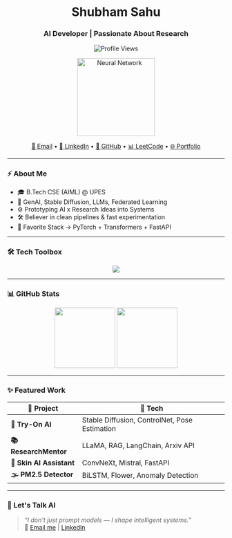 <h1 align="center"> Shubham Sahu</h1>
<h3 align="center">AI Developer | Passionate About Research</h3>

<p align="center">
  <img src="https://komarev.com/ghpvc/?username=ShubhamUPES&label=Profile%20views&color=0e75b6&style=flat" alt="Profile Views" />
</p>

<div align="center">
  <img src="https://cdn.dribbble.com/users/106537/screenshots/5815805/neural-network-animation.gif" alt="Neural Network" width="180"/>
</div>

<p align="center">
  <a href="mailto:shubhamsahu.upes@gmail.com">📧 Email</a> •
  <a href="https://linkedin.com/in/shubham-sahu-892751262">💼 LinkedIn</a> •
  <a href="https://github.com/shubhamupes">🐙 GitHub</a> •
  <a href="https://leetcode.com/shubhamupes/">📊 LeetCode</a> •
  <a href="https://shubhamupes.github.io/shubhamsahu.github.io/">🌐 Portfolio</a>
</p>

---

### ⚡ About Me
- 🎓 B.Tech CSE (AIML) @ UPES  
- 🧠 GenAI, Stable Diffusion, LLMs, Federated Learning  
- ⚙️ Prototyping AI x Research Ideas into Systems  
- 🛠️ Believer in clean pipelines & fast experimentation  
- 🧪 Favorite Stack → PyTorch + Transformers + FastAPI  

---

### 🛠 Tech Toolbox
<div align="center">
  <img src="https://skillicons.dev/icons?i=python,tensorflow,pytorch,fastapi,git,opencv,docker,github,linux" />
</div>

---

### 📊 GitHub Stats

<div align="center">
  <img src="https://github-readme-stats.vercel.app/api?username=shubhamupes&show_icons=true&theme=tokyonight" height="140"/>
  <img src="https://github-readme-streak-stats.herokuapp.com?user=shubhamupes&theme=tokyonight" height="140"/>
</div>

---

### ✨ Featured Work

| 📌 Project           | 🔧 Tech                                      |
|----------------------|----------------------------------------------|
| **👕 Try-On AI**       | Stable Diffusion, ControlNet, Pose Estimation |
| **📚 ResearchMentor**  | LLaMA, RAG, LangChain, Arxiv API             |
| **🧴 Skin AI Assistant** | ConvNeXt, Mistral, FastAPI                  |
| **🌫 PM2.5 Detector**  | BiLSTM, Flower, Anomaly Detection            |

---

### 💬 Let's Talk AI

> *“I don't just prompt models — I shape intelligent systems.”*  
📩 [Email me](mailto:shubhamsahu.upes@gmail.com) | [LinkedIn](https://linkedin.com/in/shubham-sahu-892751262)
